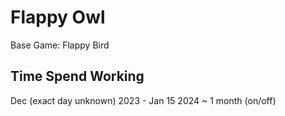 # Flappy Owl

Base Game: Flappy Bird

## Time Spend Working
Dec (exact day unknown) 2023 - Jan 15 2024
~ 1 month (on/off)
